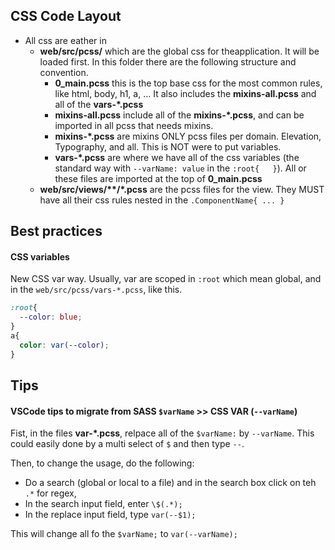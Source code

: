 

## CSS Code Layout

- All css are eather in 
  - **web/src/pcss/** which are the global css for theapplication. It will be loaded first. In this folder there are the following structure and convention. 
    - **0_main.pcss** this is the top base css for the most common rules, like html, body, h1, a, ... It also includes the **mixins-all.pcss** and all of the **vars-*.pcss**
    - **mixins-all.pcss** include all of the **mixins-*.pcss**, and can be imported in all pcss that needs mixins.
    - **mixins-*.pcss** are mixins ONLY pcss files per domain. Elevation, Typography, and all. This is NOT were to put variables.
    - **vars-*.pcss** are where we have all of the css variables (the standard way with `--varName: value` in the `:root{   }`). All or these files are imported at the top of **0_main.pcss**
  - <strong>web/src/views/**/*.pcss</strong> are the pcss files for the view. They MUST have all their css rules nested in the `.ComponentName{ ... }`


## Best practices

#### CSS variables

New CSS var way. Usually, var are scoped in `:root` which mean global, and in the `web/src/pcss/vars-*.pcss`, like this. 

```css
:root{
  --color: blue;
}
a{
  color: var(--color);
}
```



## Tips


#### VSCode tips to migrate from SASS `$varName` >> CSS VAR (`--varName`)

Fist, in the files **var-*.pcss**, relpace all of the `$varName:` by `--varName`. This could easily done by a multi select of `$` and then type `--`.

Then, to change the usage, do the following: 

- Do a search (global or local to a file) and in the search box click on teh `.*` for regex,
- In the search input field, enter `\$(.*);`
- In the replace input field, type `var(--$1);`

This will change all fo the `$varName;` to `var(--varName);`
